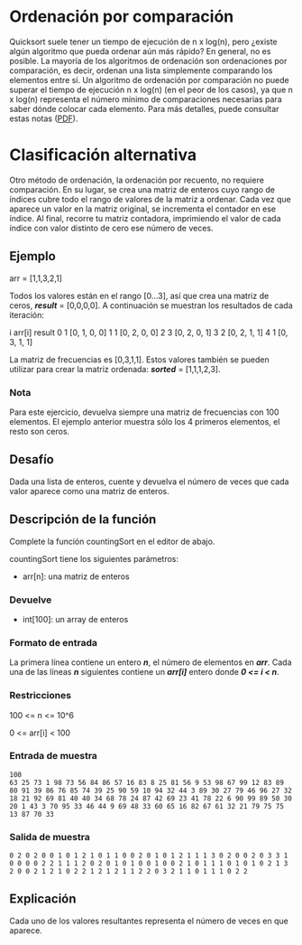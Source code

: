 # Ordenación por comparación
Quicksort suele tener un tiempo de ejecución de n x log(n), pero ¿existe algún algoritmo que pueda ordenar aún más rápido? En general, no es posible. La mayoría de los algoritmos de ordenación son ordenaciones por comparación, es decir, ordenan una lista simplemente comparando los elementos entre sí. Un algoritmo de ordenación por comparación no puede superar el tiempo de ejecución n x log(n) (en el peor de los casos), ya que n x log(n) representa el número mínimo de comparaciones necesarias para saber dónde colocar cada elemento. Para más detalles, puede consultar estas notas ([PDF](./lect0913.pdf)).

# Clasificación alternativa
Otro método de ordenación, la ordenación por recuento, no requiere comparación. En su lugar, se crea una matriz de enteros cuyo rango de índices cubre todo el rango de valores de la matriz a ordenar. Cada vez que aparece un valor en la matriz original, se incrementa el contador en ese índice. Al final, recorre tu matriz contadora, imprimiendo el valor de cada índice con valor distinto de cero ese número de veces.

## Ejemplo
arr = [1,1,3,2,1]

Todos los valores están en el rango [0...3], así que crea una matriz de ceros, ___result___ = [0,0,0,0].
A continuación se muestran los resultados de cada iteración:

i	arr[i]	result
0	1	    [0, 1, 0, 0]
1	1	    [0, 2, 0, 0]
2	3	    [0, 2, 0, 1]
3	2	    [0, 2, 1, 1]
4	1	    [0, 3, 1, 1]

La matriz de frecuencias es [0,3,1,1]. Estos valores también se pueden utilizar para crear la matriz ordenada: ___sorted___ = [1,1,1,2,3].

### Nota
Para este ejercicio, devuelva siempre una matriz de frecuencias con 100 elementos. El ejemplo anterior muestra sólo los 4 primeros elementos, el resto son ceros.

## Desafío
Dada una lista de enteros, cuente y devuelva el número de veces que cada valor aparece como una matriz de enteros.

## Descripción de la función

Complete la función countingSort en el editor de abajo.

countingSort tiene los siguientes parámetros:

* arr[n]: una matriz de enteros

### Devuelve

* int[100]: un array de enteros

### Formato de entrada

La primera línea contiene un entero ___n___, el número de elementos en ___arr___.
Cada una de las líneas ___n___ siguientes contiene un ___arr[i]___ entero donde ___0 <= i < n___.

### Restricciones

100 <= n <= 10^6

0 <= arr[i] < 100

### Entrada de muestra

    100
    63 25 73 1 98 73 56 84 86 57 16 83 8 25 81 56 9 53 98 67 99 12 83 89 80 91 39 86 76 85 74 39 25 90 59 10 94 32 44 3 89 30 27 79 46 96 27 32 18 21 92 69 81 40 40 34 68 78 24 87 42 69 23 41 78 22 6 90 99 89 50 30 20 1 43 3 70 95 33 46 44 9 69 48 33 60 65 16 82 67 61 32 21 79 75 75 13 87 70 33  

### Salida de muestra

    0 2 0 2 0 0 1 0 1 2 1 0 1 1 0 0 2 0 1 0 1 2 1 1 1 3 0 2 0 0 2 0 3 3 1 0 0 0 0 2 2 1 1 1 2 0 2 0 1 0 1 0 0 1 0 0 2 1 0 1 1 1 0 1 0 1 0 2 1 3 2 0 0 2 1 2 1 0 2 2 1 2 1 2 1 1 2 2 0 3 2 1 1 0 1 1 1 0 2 2 

## Explicación

Cada uno de los valores resultantes representa el número de veces en que aparece.
